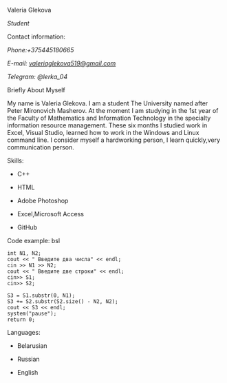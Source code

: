 Valeria Glekova

*Student*


Contact information:

*Phone:+375445180665*

*E-mail: valeriaglekova519@gmail.com*

*Telegram: @lerka_04*


Briefly About Myself

My name is Valeria Glekova. I am a student The University named after Peter Mironovich Masherov. At the moment I am studying in the 1st year of the Faculty of Mathematics and Information Technology in the specialty information resource management. 
These six months I studied work in Excel, Visual Studio, learned how to work in the Windows and Linux command line.
I consider myself a hardworking person, I learn quickly,very communication person.

Skills:

* C++

* HTML

* Adobe Photoshop

* Excel,Microsoft Access

* GitHub

Code example:
bsl

    int N1, N2;
    cout << " Введите два числа" << endl;
    cin >> N1 >> N2;
    cout << " Введите две строки" << endl;
    cin>> S1;
    cin>> S2;

    S3 = S1.substr(0, N1);
    S3 += S2.substr(S2.size() - N2, N2);
    cout << S3 << endl;
    system("pause");
    return 0;
Languages:

- Belarusian

- Russian

- English
